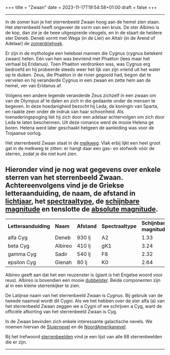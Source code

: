 +++
title = "Zwaan"
date = 2023-11-17T19:54:58+01:00
draft = false
+++

---
In de zomer kun je het sterrenbeeld Zwaan hoog aan de hemel zien staan.
Het sterrenbeeld heeft ongeveer de vorm van een kruis. De ster Albireo
is de kop, dan zie je de twee uitgespreide vleugels, en in de staart de
heldere ster Deneb. Deneb vormt met Wega (in de Lier) en Altaïr (in de
Arend of Adelaar) de [zomerdriehoek](/encyclopedie/zomerdriehoel).

Er zijn in de mythologie een heleboel mannen die Cygnus (cygnus betekent
zwaan) heten. Eén van hen was bevriend met Phaëton (lees maar het
verhaal bij Eridanus). Toen Phaëton verdronken was, was Cygnus erg
bedroefd en hij probeerde steeds weer het lijk van zijn vriend uit het
water op te duiken. Zeus, die Phaëton in de rivier gegooid had, begon
dat te vervelen en hij veranderde Cygnus in een zwaan en zette hem aan
de hemel, ver van Eridanus af.

Volgens een andere legende veranderde Zeus zichzelf in een zwaan om van
de Olympus af te dalen en zich in die gedaante onder de mensen te
begeven. In deze hoedanigheid bezocht hij Leda, de koningin van Sparta,
en raakte zeer onder de indruk van haar schoonheid. Als
toenaderingspoging liet hij zich door een adelaar achtervolgen om zich
door Leda te laten beschermen. Uit deze romance werd de mooie Helena ge
boren. Helena werd later geschaakt hetgeen de aanleiding was voor de
Trojaanse oorlog.

Het sterrenbeeld Zwaan staat in de [melkweg](/encyclopedie/melkweg). Vlak
erbij lijkt een heel groot gat in de melkweg te zitten: er hangt daar
een gas- en stofwolk vóór de sterren, zodat je die niet kunt zien.

Hieronder vind je nog wat gegevens over enkele sterren van het
sterrenbeeld Zwaan. Achtereenvolgens vind je de Griekse
letteraanduiding, de naam, de afstand in
[lichtjaar](/encyclopedie/lichtjaar), het
[spectraaltype](/encyclopedie/spectraa), de [schijnbare magnitude](/encyclopedie/magnitude) en tenslotte de [absolute magnitude](/encyclopedie/absolute).
---
|   |   |   |   |   |   |
|---|---|---|---|---|---|
**Letteraanduiding** |**Naam** |**Afstand** |**Spectraaltype** |**Schijnbare magnitude** |**Absolute magnitude**
    alfa Cyg      |Deneb      |930 lj    |A2     |1.33    |-6.2 
    beta Cyg      |Albireo    |410 lj    |gK1    |3.24    |-2.2 
    gamma Cyg     |Sadir      |540 lj    |F8     |2.32    |-3.9 
    epsilon Cyg   |Gienah     |80 lj     |K0     |2.64    |0.7 

Albireo geeft aan dat het een reuzenster is (giant is het Engelse woord
voor reus). Albireo is bovendien een mooie
[dubbelster](/encyclopedie/dubbelster). Beide componenten zijn al in een
kleine sterrenkijker te zien.

De Latijnse naam van het sterrenbeeld Zwaan is *Cygnus*. Bij gebruik van
de tweede naamval wordt dit Cygni. Als we het hebben over de ster alfa
(a) van het sterrenbeeld Zwaan zeggen we a Cygni of we schrijven a Cyg,
want de officiële afkorting van het sterrenbeeld Zwaan is Cyg.

In de Zwaan bevinden zich enkele interessante galactische nevels. We
noemen hiervan de [Sluiernevel](/encyclopedie/sluierne) en de
[NoordAmerikanevel](/encyclopedie/noordame).

Bij het trefwoord [sterrenbeelden](/encyclopedie/sterrenbeeld) vind je een
lijst van alle 88 sterrenbeelden die er zijn.

---
